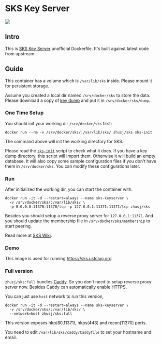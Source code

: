 # SKS Key Server

![](https://images.microbadger.com/badges/image/zhusj/sks.svg)

## Intro

This is [SKS Key Server](https://bitbucket.org/skskeyserver/sks-keyserver) unofficial Dockerfile.
It's built against latest code from upstream.

## Guide

This container has a volume which is `/var/lib/sks` inside. Please mount it for persistent storage.

Assume you created a local dir named `/srv/docker/sks` to store the data. Please download a copy of
[key dump](https://bitbucket.org/skskeyserver/sks-keyserver/wiki/KeydumpSources) and put it in
`/srv/docker/sks/dump`.

### One Time Setup

You should init your working dir `/srv/docker/sks` first:

```
docker run --rm -v /srv/docker/sks/:/var/lib/sks/ zhusj/sks sks-init
```

The command above will init the working directory for SKS.

Please read the [`sks-init`](https://github.com/zhsj/dockerfile/blob/master/sks/files/bin/sks-init)
script to check what it does. If you have a key dump directory, this script will import them. Otherwise
it will build an empty database. It will also copy some sample configuration files if you don't have
them in `/srv/docker/sks`. You can modify these configurations later.

### Run

After initialized the working dir, you can start the container with:

```
docker run -it -d --restart=always --name sks-keyserver \
  -v /srv/docker/sks/:/var/lib/sks/ \
  -p 0.0.0.0:11370:11370/tcp -p 127.0.0.1:11371:11371/tcp zhusj/sks
```

Besides you should setup a reverse proxy server for `127.0.0.1:11371`. And you should update
the membership file in `/srv/docker/sks/membership` to start peering.

Read more at [SKS Wiki](https://bitbucket.org/skskeyserver/sks-keyserver/wiki/Peering).

### Demo

This image is used for running <https://sks.ustclug.org>

### Full version

`zhusj/sks:full` bundles [Caddy](https://github.com/mholt/caddy). So you don't need to setup reverse
proxy server now. Besides Caddy can automatically enable HTTPS.

You can just use `host` network to run this version,

```
docker run -it -d --restart=always --name sks-keyserver \
  -v /srv/docker/sks/:/var/lib/sks/ \
  --network=host zhusj/sks:full
```

This version exposes hkp(80,11371), hkps(443) and recon(11370) ports.

You need to edit `/var/lib/sks/caddy/Caddyfile` to set your hostname and email.
